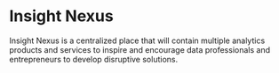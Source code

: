 # Insight Nexus

Insight Nexus is a centralized place that will contain multiple analytics products and services to inspire and encourage data professionals and entrepreneurs to develop disruptive solutions.
